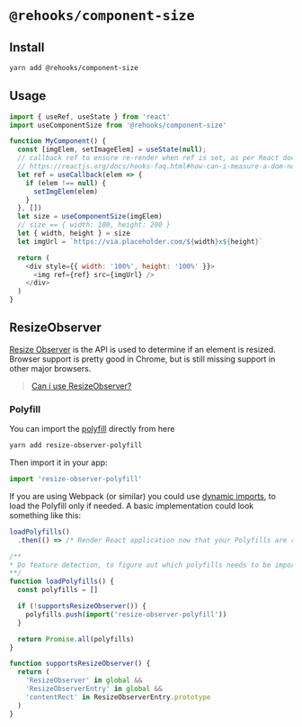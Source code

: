 # `@rehooks/component-size`

## Install

```sh
yarn add @rehooks/component-size
```

## Usage

```js
import { useRef, useState } from 'react'
import useComponentSize from '@rehooks/component-size'

function MyComponent() {
  const [imgElem, setImageElem] = useState(null);
  // callback ref to ensure re-render when ref is set, as per React docs
  // https://reactjs.org/docs/hooks-faq.html#how-can-i-measure-a-dom-node
  let ref = useCallback(elem => {
    if (elem !== null) {
      setImgElem(elem)
    }
  }, [])
  let size = useComponentSize(imgElem)
  // size == { width: 100, height: 200 }
  let { width, height } = size
  let imgUrl = `https://via.placeholder.com/${width}x${height}`

  return (
    <div style={{ width: '100%', height: '100%' }}>
      <img ref={ref} src={imgUrl} />
    </div>
  )
}
```

## ResizeObserver

[Resize Observer](https://developers.google.com/web/updates/2016/10/resizeobserver)
is the API is used to determine if an element is resized. Browser support is pretty good in Chrome, but is still missing support in other major browsers.

> [Can i use ResizeObserver?](https://caniuse.com/#feat=resizeobserver)

### Polyfill

You can import the
[polyfill](https://github.com/que-etc/resize-observer-polyfill) directly from here

```sh
yarn add resize-observer-polyfill
```

Then import it in your app:

```js
import 'resize-observer-polyfill'
```

If you are using Webpack (or similar) you could use [dynamic
imports](https://webpack.js.org/api/module-methods/#import-), to load the
Polyfill only if needed. A basic implementation could look something like this:

```js
loadPolyfills()
  .then(() => /* Render React application now that your Polyfills are ready */)

/**
* Do feature detection, to figure out which polyfills needs to be imported.
**/
function loadPolyfills() {
  const polyfills = []

  if (!supportsResizeObserver()) {
    polyfills.push(import('resize-observer-polyfill'))
  }

  return Promise.all(polyfills)
}

function supportsResizeObserver() {
  return (
    'ResizeObserver' in global &&
    'ResizeObserverEntry' in global &&
    'contentRect' in ResizeObserverEntry.prototype
  )
}
```

